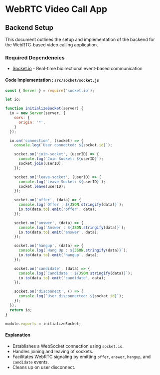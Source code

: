 # WebRTC Video Call App

## Backend Setup

This document outlines the setup and implementation of the backend for the WebRTC-based video calling application.

### Required Dependencies

- [Socket.io](https://www.npmjs.com/package/socket.io) - Real-time bidirectional event-based communication

#### Code Implementation : `src/socket/socket.js`
```javascript
const { Server } = require('socket.io');

let io;

function initializeSocket(server) {
  io = new Server(server, {
    cors: {
      origin: '*',
    }
  });

  io.on('connection', (socket) => {
    console.log(`User connected: ${socket.id}`);

    socket.on('join-socket', (userID) => {
      console.log(`Join Socket: ${userID}`);
      socket.join(userID);
    });

    socket.on('leave-socket', (userID) => {
      console.log(`Leave Socket: ${userID}`);
      socket.leave(userID);
    });

    socket.on('offer', (data) => {
      console.log(`Offer : ${JSON.stringify(data)}`);
      io.to(data.to).emit('offer', data);
    });

    socket.on('answer', (data) => {
      console.log(`Answer : ${JSON.stringify(data)}`);
      io.to(data.to).emit('answer', data);
    });

    socket.on('hangup', (data) => {
      console.log(`Hang Up : ${JSON.stringify(data)}`);
      io.to(data.to).emit('hangup', data);
    });

    socket.on('candidate', (data) => {
      console.log(`Candidate : ${JSON.stringify(data)}`);
      io.to(data.to).emit('candidate', data);
    });

    socket.on('disconnect', () => {
      console.log(`User disconnected: ${socket.id}`);
    });
  });
  return io;
}

module.exports = initializeSocket;
```

#### Explanation
- Establishes a WebSocket connection using `socket.io`.
- Handles joining and leaving of sockets.
- Facilitates WebRTC signaling by emitting `offer`, `answer`, `hangup`, and `candidate` events.
- Cleans up on user disconnect.